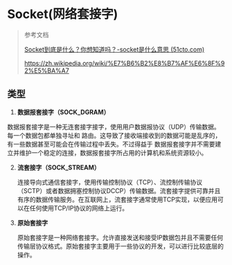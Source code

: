 # Socket(网络套接字)

> 参考文档
>
> [Socket到底是什么？你想知道吗？-socket是什么意思 (51cto.com)](https://www.51cto.com/article/742745.html)
>
> https://zh.wikipedia.org/wiki/%E7%B6%B2%E8%B7%AF%E6%8F%92%E5%BA%A7



## 类型

1. **数据报套接字（SOCK_DGRAM）**

​	数据报套接字是一种无连套接字接字，使用用户数据报协议（UDP）传输数据。每一个数据包都单独寻址和	路由。这导致了接收端接收到的数据可能是乱序的，有一些数据甚至可能会在传输过程中丢失。不过得益于	数据报套接字并不需要建立并维护一个稳定的连接，数据报套接字所占用的计算机和系统资源较小。

2. **流套接字（SOCK_STREAM）**

    连接导向式通信套接字，使用传输控制协议（TCP）、流控制传输协议（SCTP）或者数据拥塞控制协议DCCP）传输数据。流套接字提供可靠并且有序的数据传输服务。在互联网上，流套接字通常使用TCP实现，以便应用可以在任何使用TCP/IP协议的网络上运行。

3. **原始套接字**

    原始套接字是一种网络套接字。允许直接发送和接受IP数据包并且不需要任何传输层协议格式。原始套接字主要用于一些协议的开发，可以进行比较底层的操作。